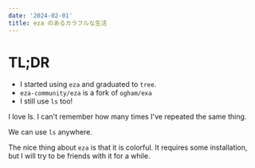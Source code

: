 ```yaml
---
date: '2024-02-01'
title: eza のあるカラフルな生活
---
```


# TL;DR

- I started using `eza` and graduated to `tree`.
- `eza-community/eza` is a fork of `ogham/exa`
- I still use `ls` too!

I love ls.
I can't remember how many times I've repeated the same thing.

We can use `ls` anywhere.

The nice thing about `eza` is that it is colorful.
It requires some installation, but I will try to be friends with it for a while.

